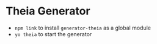 # Theia Generator

- `npm link` to install `generator-theia` as a global module
- `yo theia` to start the generator